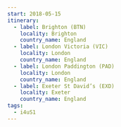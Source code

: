 ```yaml
---
start: 2018-05-15
itinerary:
  - label: Brighton (BTN)
    locality: Brighton
    country_name: England
  - label: London Victoria (VIC)
    locality: London
    country_name: England
  - label: London Paddington (PAD)
    locality: London
    country_name: England
  - label: Exeter St David’s (EXD)
    locality: Exeter
    country_name: England
tags:
  - i4uS1
---
```

